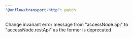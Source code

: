 ```yaml
---
"@onflow/transport-http": patch
---
```


Change invariant error message from "accessNode.api" to "accessNode.restApi" as the former is deprecated
